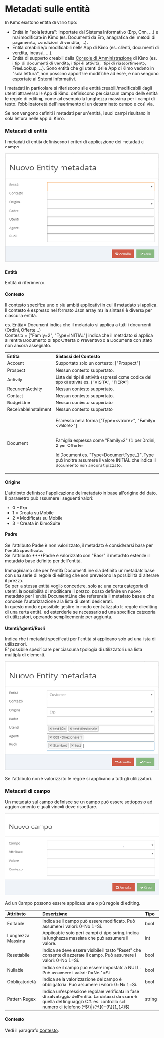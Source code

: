 # Metadati sulle entità

In Kimo esistono entità di vario tipo:

* Entità in "sola lettura": importate dal Sistema Informativo \(Erp, Crm, ...\) e mai modificate in Kimo \(es. Documenti da Erp, anagrafica dei metodi di pagamento, condizioni di vendita, ...\).
* Entità creabili e/o modificabili nelle App di Kimo \(es. clienti, documenti di vendita, incassi, ...\).
* Entità di supporto creabili dalla [Console di Amministrazione](../introduzione/moduli/console-admin.md) di Kimo \(es. i tipi di documenti di vendita, i tipi di attività, i tipi di riassortimento, FreeLookup, ...\). Sono entità che gli utenti delle App di Kimo vedono in "sola lettura", non possono apportare modifiche ad esse, e non vengono esportate ai Sistemi Informativi.

I metadati in particolare si riferiscono alle entità creabili/modificabili dagli utenti attraverso le App di Kimo: definiscono per ciascun campo delle entità le regole di editing, come ad esempio la lunghezza massima per i campi di testo, l'obbligatorietà dell'inserimento di un determinato campo e così via.  
  
Se non vengono definiti i metadati per un'entità, i suoi campi risultano in sola lettura nelle App di Kimo.

### Metadati di entità

I metadati di entità definiscono i criteri di applicazione dei metadati di campo.

![](../.gitbook/assets/image%20%2826%29.png)

#### Entità

Entità di riferimento.

#### Contesto

Il contesto specifica uno o più ambiti applicativi in cui il metadato si applica.  
Il contesto è espresso nel formato Json array ma la sintassi è diversa per ciascuna entità.

es. Entità= Document indica che il metadato si applica a tutti i documenti \(Ordini, Offerte...\).   
Contesto =  \["Family=2", "Type=INITIAL"\] indica che il metadato si applica all'entità Documento di tipo Offerta o Preventivo o a Documenti con stato non ancora assegnato. 

<table>
  <thead>
    <tr>
      <th style="text-align:left">Entit&#xE0;</th>
      <th style="text-align:left">Sintassi del Contesto</th>
    </tr>
  </thead>
  <tbody>
    <tr>
      <td style="text-align:left">Account</td>
      <td style="text-align:left">Supportato solo un contesto: [&quot;Prospect&quot;]</td>
    </tr>
    <tr>
      <td style="text-align:left">Prospect</td>
      <td style="text-align:left">Nessun contesto supportato.</td>
    </tr>
    <tr>
      <td style="text-align:left">Activity</td>
      <td style="text-align:left">Lista dei tipi di attivit&#xE0; espressi come codice del tipo di attivit&#xE0;
        es. [&quot;VISITA&quot;, &quot;FIERA&quot;]</td>
    </tr>
    <tr>
      <td style="text-align:left">RecurrentActivity</td>
      <td style="text-align:left">Nessun contesto supportato.</td>
    </tr>
    <tr>
      <td style="text-align:left">Contact</td>
      <td style="text-align:left">Nessun contesto supportato.</td>
    </tr>
    <tr>
      <td style="text-align:left">BudgetLine</td>
      <td style="text-align:left">Nessun contesto supportato</td>
    </tr>
    <tr>
      <td style="text-align:left">ReceivableInstallment</td>
      <td style="text-align:left">Nessun contesto supportato</td>
    </tr>
    <tr>
      <td style="text-align:left">Document</td>
      <td style="text-align:left">
        <p>Espresso nella forma [&quot;Type=&lt;valore&gt;&quot;, &quot;Family=&lt;valore&gt;&quot;]</p>
        <p>
          <br />Famiglia espressa come &quot;Family=2&quot; (1 per Ordini, 2 per Offerte)</p>
        <p>Id Document es. &quot;Type=DocumentType_1&quot;. Type pu&#xF2; inoltre
          assumere il valore INITIAL che indica il documento non ancora tipizzato.</p>
      </td>
    </tr>
  </tbody>
</table>

#### Origine

L'attributo definisce l'applicazione del metadato in base all'origine del dato.  
Il parametro può assumere i seguenti valori: 

* 0 = Erp
* 1 = Creata su Mobile
* 2 = Modificata su Mobile
* 3 = Creata in KimoSuite

#### Padre

Se l'attributo Padre è non valorizzato, il metadato è considerarsi base per l'entità specificata.  
Se l'attributo ****Padre è valorizzato con "Base" il metadato estende il metadato base definito per dell'entità.  
  
Immaginiamo che per l'entità DocumentLine sia definito un metadato base con una serie di regole di editing che non prevedono la possibilità di alterare il prezzo.  
Se per la stessa entità voglio concedere, solo ad una certa categoria di utenti, la possibilità di modificare il prezzo, posso definire un nuovo metadato per l'entità DocumentLine che referenzia il metadato base e che concede l'autorizzazione alla lista di utenti desiderati.  
In questo modo è possibile gestire in modo centralizzato le regole di editing di una certa entità, ed estenderle se necessario ad una specifica categoria di utilizzatori, operando semplicemente per aggiunta.

#### Utenti/Agenti/Ruoli

Indica che i metadati specificati per l'entità si applicano solo ad una lista di utilizzatori.  
E' possibile specificare per ciascuna tipologia di utilizzatori una lista multipla di elementi.

![](../.gitbook/assets/image%20%281%29.png)

 Se l'attributo non è valorizzato le regole si applicano a tutti gli utilizzatori.

### Metadati di campo

Un metadato sul campo definisce se un campo può essere sottoposto ad aggiornamento e quali vincoli deve rispettare. 

![](../.gitbook/assets/metadatocampo.PNG)

Ad un Campo possono essere applicate una o più regole di editing.

| Attributo | Descrizione | Tipo |
| :--- | :--- | :--- |
| Editabile | Indica se il campo può essere modificato.  Può assumere i valori: 0=No 1=Si. | bool |
| Lunghezza Massima | Applicabile solo per i campi di tipo string. Indica la lunghezza massima che può assumere il valore. | int |
| Resettabile | Indica se deve essere visibile il tasto "Reset" che consente di azzerare il campo.  Può assumere i valori: 0=No 1=Si. | bool |
| Nullable | Indica se il campo può essere impostato a NULL.  Può assumere i valori: 0=No 1=Si. | bool |
| Obbligatorietà | Indica se la valorizzazione del campo è obbligatoria.  Può assumere i valori: 0=No 1=Si. | bool |
| Pattern Regex | Indica un'espressione regolare verificata in fase di salvataggio dell'entità. La sintassi da usare è quella del linguaggio C\#.  es. controllo sul numero di telefono \(^$\)\|\(^\[0-9\]{1,14}$\) | string |

#### **Contesto**

Vedi il paragrafo [Contesto](entity-metadata.md#contesto).


